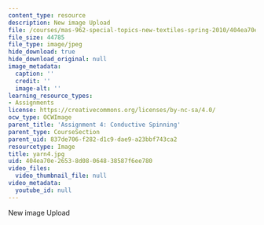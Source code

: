 ```yaml
---
content_type: resource
description: New image Upload
file: /courses/mas-962-special-topics-new-textiles-spring-2010/404ea70e26538d08064838587f6ee780_yarn4.jpg
file_size: 44785
file_type: image/jpeg
hide_download: true
hide_download_original: null
image_metadata:
  caption: ''
  credit: ''
  image-alt: ''
learning_resource_types:
- Assignments
license: https://creativecommons.org/licenses/by-nc-sa/4.0/
ocw_type: OCWImage
parent_title: 'Assignment 4: Conductive Spinning'
parent_type: CourseSection
parent_uid: 837de706-f282-d1c9-dae9-a23bbf743ca2
resourcetype: Image
title: yarn4.jpg
uid: 404ea70e-2653-8d08-0648-38587f6ee780
video_files:
  video_thumbnail_file: null
video_metadata:
  youtube_id: null
---
```

New image Upload